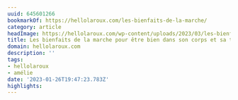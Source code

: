 ```yaml
---
uuid: 645601266
bookmarkOf: https://hellolaroux.com/les-bienfaits-de-la-marche/
category: article
headImage: https://hellolaroux.com/wp-content/uploads/2023/03/les-bienfaits-marche-a-pied.jpg
title: Les bienfaits de la marche pour être bien dans son corps et sa tête
domain: hellolaroux.com
description: ''
tags:
- hellolaroux
- amélie
date: '2023-01-26T19:47:23.783Z'
highlights:
---
```



